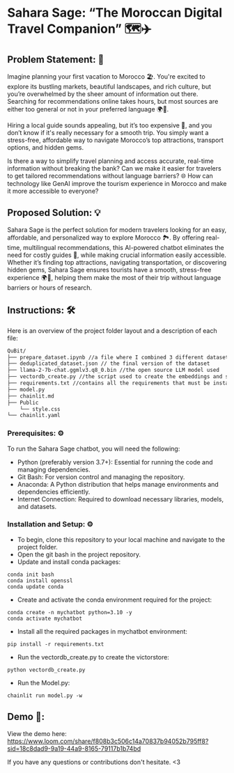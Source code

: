 # Sahara Sage: “The Moroccan Digital Travel Companion” 🗺️✈️
## Problem Statement: 🤔
Imagine planning your first vacation to Morocco 🏖️. You're excited to explore its bustling markets, beautiful landscapes, and rich culture, but you’re overwhelmed by the sheer amount of information out there. Searching for recommendations online takes hours, but most sources are either too general or not in your preferred language 🌍💬.

Hiring a local guide sounds appealing, but it’s too expensive 💸, and you don’t know if it's really necessary for a smooth trip. You simply want a stress-free, affordable way to navigate Morocco’s top attractions, transport options, and hidden gems.

Is there a way to simplify travel planning and access accurate, real-time information without breaking the bank? 
Can we make it easier for travelers to get tailored recommendations without language barriers? 🌐
How can technology like GenAI improve the tourism experience in Morocco and make it more accessible to everyone? 

## Proposed Solution: 💡
Sahara Sage is the perfect solution for modern travelers looking for an easy, affordable, and personalized way to explore Morocco 🏞️. By offering real-time, multilingual recommendations, this AI-powered chatbot eliminates the need for costly guides 💸, while making crucial information easily accessible. Whether it’s finding top attractions, navigating transportation, or discovering hidden gems, Sahara Sage ensures tourists have a smooth, stress-free experience 🌍💬, helping them make the most of their trip without language barriers or hours of research.

## Instructions: 🛠️
Here is an overview of the project folder layout and a description of each file:

```markdown
QuBit/
├── prepare_dataset.ipynb //a file where I combined 3 different datasets related to tourism in Morocco to create the main balanced json dataset 
├── deduplicated_dataset.json // the final version of the dataset
├── llama-2-7b-chat.ggmlv3.q8_0.bin //the open source LLM model used 
├── vectordb_create.py //the script used to create the embeddings and store them in FAISS victordb (it creates the vectorstore once executed)
├── requirements.txt //contains all the requirements that must be installed in the project environment 
├── model.py
├── chainlit.md
├── Public
    └── style.css
└── chainlit.yaml
```
### Prerequisites: ⚙️
To run the Sahara Sage chatbot, you will need the following:

- Python (preferably version 3.7+): Essential for running the code and managing dependencies.
- Git Bash: For version control and managing the repository.
- Anaconda: A Python distribution that helps manage environments and dependencies efficiently.
- Internet Connection: Required to download necessary libraries, models, and datasets.

### Installation and Setup: ⚙️
- To begin, clone this repository to your local machine and navigate to the project folder.
- Open the git bash in the project repository.
- Update and install conda packages:
```
conda init bash
conda install openssl
conda update conda
```
- Create and activate the conda environment required for the project:
```
conda create -n mychatbot python=3.10 -y
conda activate mychatbot
```
- Install all the required packages in mychatbot environment:
```
pip install -r requirements.txt
```
- Run the vectordb_create.py to create the victorstore:
```
python vectordb_create.py
```
- Run the Model.py:
```
chainlit run model.py -w
```
##  Demo 🔮:
View the demo here: https://www.loom.com/share/f808b3c506c14a70837b94052b795ff8?sid=18c8dad9-9a19-44a9-8165-79117b1b74bd

If you have any questions or contributions don't hesitate. <3

















